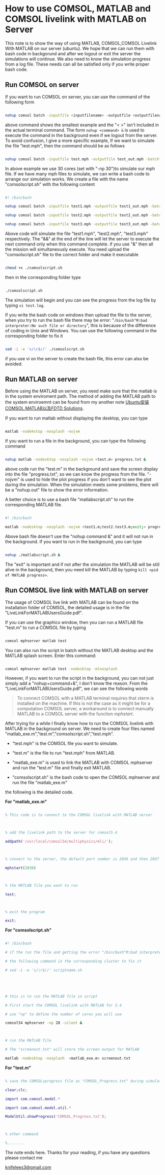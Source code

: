 # How to use COMSOL, MATLAB and COMSOL livelink with MATLAB on Server



This note is to show the way of using MATLAB, COMSOL,COMSOL Livelink With MATLAB on our server   (ubuntu). We hope that we can run them with bash code in backgorund and after we logout or exit the server the simulations will continue. We also need to know the simulation progress from a log file. These needs can all be satisfied only if you write proper bash code.



## Run COMSOL on server



If you want to run COMSOL on server, you can use the command of the following form



```bash

nohup comsol batch -inputfile <inputfilename> -outputfile <outputfilename> -batchlog <logfilename> -np <number of cores> &

```



above command shows the smallest example and  the "< >" isn't included in the actual terminal command. The form `nohup <command> &` is used to execute the command in the background even if we logout from the server. To avoid confusion, I give a more specific example, If we want to simulate the file "test.mph", then the command should be as follows



```bash

nohup comsol batch -inputfile test.mph -outputfile test_out.mph -batchlog test.log -np 30 &

```



In above example we  use 30 cores (set with "-np 30")to simulate our mph file. If we have many mph files to simulate, we can write a bash code to arrange our simulation works. We create a file with the name "comsolscript.sh" with the following content



```bash

#! /bin/bash

nohup comsol batch -inputfile test1.mph -outputfile test1_out.mph -batchlog test1.log -np 30 &&

nohup comsol batch -inputfile test2.mph -outputfile test2_out.mph -batchlog test2.log -np 30 &&

nohup comsol batch -inputfile test3.mph -outputfile test3_out.mph -batchlog test3.log -np 30 &

```



Above code will simulate the file "test1.mph", "test2.mph", "test3.mph" respectively. The "&&" at the end of the line will let the server to execute the next command only when this command complete. if you use "&" then all the mission will simultaneously execute. You need upload the "comsolscript.sh" file to the correct folder and make it executable



```bash

chmod +x ./comsolscript.sh

```



then in the corresponding folder type



```bash

./comsolscript.sh

```



The simulation will begin and you can see the progress from the log file by typing `vi test.log`.



If you write the bash code on windows then upload the file to the server, when you try to run the bash file there may be error: "`/bin/bash^M:bad interpreter:No such file or directory`", this is because of the difference of coding in Unix and Windows. You can use the following command in the corresponding folder to fix it



```bash

sed -i -e 's/\r$//' ./comsolscrpt.sh

```



if you use vi on the server to create the bash file, this error can also be avoided.



## Run MATLAB on server



Before using the MATLAB on server, you need make sure that the matlab is in the system enviroment path. The method of adding the MATLAB path to the system enviroemnt can be found from my another note [Ubuntu安装COMSOL,MATLAB以及FDTD Solutions](https://knifelees3.github.io/2020/01/01/C_%E6%95%99%E7%A8%8B_Ubuntu_%E5%AE%89%E8%A3%85COMSOL_MATLAB_FDTD%20Solutions/).



If you want to run matlab without displaying the desktop, you can type



```bash

matlab -nodekstop -nosplash -nojvm

```



If you want to run a file in the background, you can type the following command



```bash

nohup matlab -nodesktop -nosplash -nojvm <test.m> progress.txt &

```



above code run the  "test.m" in the background and save the screen display into the file "progress.txt", so we can know the progress from the file. "-nojvm" is used to hide the plot progress if you don't want to see the plot during the simulation. When the simulation meets some problems, there will be a "nohup.out"  file to show the error information.



A better choice is to use a bash file "matlabscript.sh" to run the corresponding MATLAB file.



```bash

#! /bin/bash

matlab -nodesktop -nosplash -nojvm <test1.m;test2.test3.m;exit;> progress.txt

```



Above bash file doesn't use the "nohup command &" and it will not run in the background. If you want to run in the background, you can type



```bash

nohup ./matlabscript.sh &

```



The "exit" is important and if not after the simulation the MATLAB will be still alive in the background, then you need kill the MATLAB by typing `kill <pid of MATLAB progress>`.



## Run COMSOL live link with MATLAB on server



The usage of COMSOL live link with MATLAB can be found on the installation folder of COMSOL, the detailed usage is in the file "LiveLinkForMATLABUsersGuide.pdf".



If you can use the graphics window, then you can run a MATLAB file "test.m" to run a COMSOL file by typing



```bash

comsol mphserver matlab test

```



You can also run the script in batch without the MATLAB desktop and the MATLAB splash screen. Enter this command:



```bash

comsol mphserver matlab test -nodesktop -mlnosplash

```



However, if you want to run the script in the background, you can not just simply add a "nohup+command+&", I don't know the reason. From the "LiveLinkForMATLABUsersGuide.pdf", we can see the following words



>To connect COMSOL with a MATLAB terminal requires that xterm is installed on the machine. If this is not the case as it might be for a computation COMSOL server, a workaround is to connect manually MATLAB to a COMSOL server with the function *mphstart*.



After trying for a while I finally know how to run the COMSOL livelink with MATLAB in the background on server. We need to create four files named "matlab_exe.m","test.m","comsolscript.sh","test.mph".



- "test.mph" is the COMSOL file you want to simulate.

- "test.m" is the file to run "test.mph" from MATLAB.

- "matlab_exe.m" is used to link the MATLAB with COMSOL mphserver and run the "test.m" file and finally exit MATLAB.

- "comsolscript.sh" is the bash code to open the COMSOL mphserver and run the file "matlab_exe.m"

the following is the detailed code.



**For "matlab_exe.m"**



```matlab

% This code is to connect to the COMSOL livelink with MATLAB server



% add the livelink path to the server for comsol5.4

addpath('/usr/local/comsol54/multiphysics/mli/'); 



% connect to the server, the default port number is 2036 and then 2037 ...

mphstart(2036)



% the MATLAB file you want to run

test;



% exit the program

exit;

```



**For "comsolscript.sh"**



```bash

#! /bin/bash

# if the run the file and getting the error "/bin/bash^M:bad interpreter:No such file or directory",you can use 

# the following command in the corresponding cluster to fix it

# sed -i -e 's/\r$//' scriptname.sh





# this is to run the MATLAB file in script

# First start the COMSOL livelink with MATLAB for 5.4

# use "np" to define the number of cores you will use

comsol54 mphserver -np 28 -silent &



# run the MATLAB file

# The "screenout.txt" will store the screen output for MATLAB

matlab -nodesktop -nosplash  <matlab_exe.m> screenout.txt

```



**For "test.m"**



```matlab

% save the COMSOLcprogress file as "COMSOL_Progress.txt" during simulations

clear;clc;

import com.comsol.model.*

import com.comsol.model.util.*

ModelUtil.showProgress('COMSOL_Progress.txt');



% other command

%........

```



The note ends here. Thanks for your reading, if you have any questions please contact me

knifelees3@gmail.com
